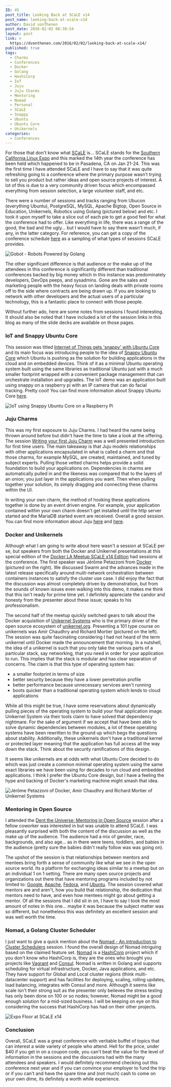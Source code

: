 ```yaml
---
ID: 45
post_title: Looking Back at SCaLE x14
post_name: looking-back-at-scale-x14
author: David vonThenen
post_date: 2016-02-02 08:30:54
layout: post
link: >
  https://dvonthenen.com/2016/02/02/looking-back-at-scale-x14/
published: true
tags:
  - Charms
  - Conferences
  - Docker
  - Golang
  - HashiCorp
  - IoT
  - Juju
  - Juju Charms
  - Mentoring
  - Nomad
  - Personal
  - SCaLE
  - Snappy
  - Ubuntu
  - Ubuntu Core
  - Unikernels
categories:
  - Conferences
---
```

<p>For those that don't know what <a href="https://www.socallinuxexpo.org/scale/14x">SCaLE</a> is... SCaLE stands for the <a href="https://www.socallinuxexpo.org/scale/14x">Southern California Linux Expo</a> and this marked the 14th year the conference has been held which happened to be in Pasadena, CA on Jan 21-24. This was the first time I have attended SCaLE and I have to say that it was quite refreshing going to a conference where the primary purpose wasn't trying to sell you product but rather ideas and open source projects of interest. A lot of this is due to a very community driven focus which encompassed everything from session selection, a large volunteer staff, and etc.</p>

<p>There were a number of sessions and tracks ranging from Ubucon (everything Ubuntu), PostgreSQL, MySQL, Apache Bigtop, Open Source in Education, Unikernels, Robotics using Golang (pictured below) and etc. I took it upon myself to take a slice out of each pie to get a good feel for what the conference had to offer. Like everything in life, there was a range of the good, the bad and the ugly... but I would have to say there wasn't much, if any, in the latter category. For reference, you can get a copy of the conference schedule <a href="https://www.socallinuxexpo.org/scale/14x/schedule/thursday">here</a> as a sampling of what types of sessions SCaLE provides.</p>

<p><img src="https://raw.githubusercontent.com/dvonthenen/blog/master/images/gobot.jpg" alt="Gobot - Robots Powered by Golang" /></p>

<p>The other significant difference is that audience or the make up of the attendees in this conference is significantly different than traditional conferences backed by big money which in this instance was predominately developers, DevOps peeps, and sysadmins. Gone are the sales and marketing people with the heavy focus on landing deals with private rooms off to the side where contracts are being drawn up. If you are looking to network with other developers and the actual users of a particular technology, this is a fantastic place to connect with those people.</p>

<p>Without further ado, here are some notes from sessions I found interesting. It should also be noted that I have included a lot of the session links in this blog as many of the slide decks are available on those pages.</p>

<h3>IoT and Snappy Ubuntu Core</h3>

<p>This session was titled <a href="https://www.socallinuxexpo.org/scale/14x/presentations/internet-things-gets-snappy-ubuntu-core">Internet of Things gets 'snappy' with Ubuntu Core</a> and its main focus was introducing people to the idea of <a href="http://www.ubuntu.com/cloud/snappy">Snappy Ubuntu Core</a> which Ubuntu is pushing as the solution for building applications in the cloud and on embedded devices. Think of it as a minimal Ubuntu operating system built using the same libraries as traditional Ubuntu just with a much smaller footprint wrapped with a convenient package management that can orchestrate installation and upgrades. The IoT demo was an application built using snappy on a raspberry pi with an IP camera that can do facial tracking. Pretty cool! You can find more information about Snappy Ubuntu Core <a href="https://developer.ubuntu.com/en/snappy/start/">here</a>.</p>

<p><img src="https://raw.githubusercontent.com/dvonthenen/blog/master/images/iot.jpg" alt="IoT using Snappy Ubuntu Core on a Raspberry Pi" /></p>

<h3>Juju Charms</h3>

<p>This was my first exposure to Juju Charms. I had heard the name being thrown around before but didn't have the time to take a look at the offering. The session <a href="https://www.socallinuxexpo.org/scale/14x/presentations/writing-your-first-juju-charm">Writing your first Juju Charm</a> was a well presented introduction for first time users. The main takeaway is that Juju models relationships with other applications encapsulated in what is called a charm and that those charms, for example MySQL, are created, maintained, and tuned by subject experts. Pulling those vetted charms helps provide a solid foundation to build your applications on. Dependencies in charms are automatically pulled in and the likeness was compared that to the layers of an onion; you just layer in the applications you want. Then when pulling together your solution, its simply dragging and connecting these charms within the UI.</p>

<p>In writing your own charm, the method of hooking these applications together is done by an event driven engine. For example, your application contained within your own charm doesn't get installed until the http server started and the MariaDB started event are received. Overall a good session. You can find more information about Juju <a href="https://jujucharms.com/about">here</a> and <a href="https://jujucharms.com/store?type=charm">here</a>.</p>

<h3>Docker and Unikernels</h3>

<p>Although what I am going to write about here wasn't a session at SCaLE per se, but speakers from both the Docker and Unikernel presentations at this special edition of the <a href="http://www.meetup.com/Docker-Los-Angeles/events/228120991/">Docker LA Meetup SCaLE x14 Edition</a> had sessions at the conference. The first speaker was Jérôme Petazzoni from <a href="http://www.docker.com/">Docker</a> (pictured on the right). We discussed Swarm and the advances made in the latest release specifically around mulit-network orchestration between containers instances to satisfy the cluster use case. I did enjoy the fact that the discussion was almost completely driven by demonstration, but from the sounds of known issues even walking into this demo, it makes me think that this isn't ready for prime time yet. I definitely appreciate the candor and honesty from the presenter about these issue; speaks to his professionalism.</p>

<p>The second half of the meetup quickly switched gears to talk about the Docker acquisition of <a href="http://unikernel.com/">Unikernel Systems</a> who is the primary driver of the open source ecosystem of <a href="http://unikernel.org/">unikernel.org</a>. Presenting a 101 type course on unikernels was Amir Chaudhry and Richard Mortier (pictured on the left). The session was quite fascinating considering I had not heard of the term unikernel until Docker made the announcement that morning. In a nutshell, the idea of a unikernel is such that you only take the various parts of a particular stack, say networking, that you need in order for your application to run. This implies that the stack is modular and has clear separation of concerns. The claim is that this type of operating system has:</p>

<ul>
<li>a smaller footprint in terms of size</li>
<li>better security because they have a lower penetration profile</li>
<li>better performance because unnecessary services aren't running</li>
<li>boots quicker than a traditional operating system which lends to cloud applications</li>
</ul>

<p>While all this might be true, I have some reservations about dynamically pulling pieces of the operating system to build your final application image. Unikernel System via their tools claim to have solved that dependency nightmare. For the sake of argument if we accept that have been able to solve dynamic dependencies between modules, a lot of these operating systems have been rewritten to the ground up which begs the questions about stability. Additionally, these unikernels don't have a traditional kernel or protected layer meaning that the application has full access all the way down the stack. Think about the security ramifications of this design.</p>

<p>It seems like unikernels are at odds with what Ubuntu Core decided to do which was just create a common minimal operating system using the same exact libraries we have been using for decades to run cloud and embedded applications. I think I prefer the Ubuntu Core design, but I have a feeling the hype and backing of Docker's marketing machine might smash that idea.</p>

<p><img src="https://raw.githubusercontent.com/dvonthenen/blog/master/images/dockerlameetup.jpg" alt="Jérôme Petazzoni of Docker, Amir Chaudhry and Richard Mortier of Unikernel Systems" /></p>

<h3>Mentoring in Open Source</h3>

<p>I attended the <a href="https://www.socallinuxexpo.org/scale/14x/presentations/dent-universe-mentoring-open-source">Dent the Universe: Mentoring in Open Source</a> session after a fellow coworker was interested in but was unable to attend SCaLE. I was pleasantly surprised with both the content of the discussion as well as the make up of the audience. The audience had a mix of gender, race, backgrounds, and also age... as in there were teens, toddlers, and babies in the audience (pretty sure the babies didn't really follow was was going on).</p>

<p>The upshot of the session is that relationships between mentors and mentees bring forth a sense of community like what we see in the open source world. Its a platform for exchanging ideas similar to a meetup but on an individual 1 on 1 setting. There are many open source projects and organizations out there that have mentoring programs included by not limited to: <a href="http://en.flossmanuals.net/GSoCMentoring/">Google</a>, <a href="https://community.apache.org/mentoringprogramme.html">Apache</a>, <a href="https://fedoraproject.org/wiki/Mentors">Fedora</a>, and <a href="http://wiki.ubuntu-women.org/Mentoring">Ubuntu</a>. The session covered what mentors are and aren't, how you build that relationship, the dedication that mentors need to have, and even how mentees might go about getting a mentor. Of all the sessions that I did sit in on, I have to say I took the most amount of notes in this one... maybe it was because the subject matter was so different, but nonetheless this was definitely an excellent session and was well worth the time.</p>

<h3>Nomad, a Golang Cluster Scheduler</h3>

<p>I just want to give a quick mention about the <a href="https://www.socallinuxexpo.org/scale/14x/presentations/nomad-introduction-cluster-schedulers">Nomad - An introduction to Cluster Schedulers</a> session. I found the overall design of Nomad intriguing based on the claimed feature set. <a href="https://www.nomadproject.io/">Nomad</a> is a <a href="https://www.hashicorp.com/">HashiCorp</a> project which if you don't know who HashiCorp is, they are the ones who brought you projects like <a href="https://www.vagrantup.com/">Vagrant</a> and <a href="https://www.consul.io/">Consul</a>. Nomad is written in Golang and supports scheduling for virtual infrastructure, Docker, Java applications, and etc. They have support for Global and Local cluster regions (think multi-datacenter support) and has facilities for deploying, scaling, rolling updates, load balancing, integrates with Consul and more. Although it seems like scale isn't their strong suit as the presenter only believes the stress testing has only been done on 100 or so nodes; however, Nomad might be a good enough solution for a mid-sized business. I will be keeping on eye on this considering the success that HashiCorp has had on their other projects.</p>

<p><img src="https://raw.githubusercontent.com/dvonthenen/blog/master/images/scalex14.jpg" alt="Expo Floor at SCaLE x14" /></p>

<h3>Conclusion</h3>

<p>Overall, SCaLE was a great conference with veritable buffet of topics that can interest a wide variety of people who attend. Hell for the price, under $40 if you get in on a coupon code, you can't beat the value for the level of information in the sessions and the discussions had with the many attendees and speakers. I would definitely recommend checking out this conference next year and if you can convince your employer to fund the trip or if you can't and have the spare time and (not much) cash to come on your own dime, its definitely a worth while experience.</p>
